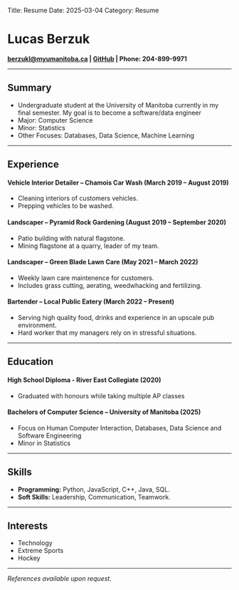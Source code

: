 Title: Resume
Date: 2025-03-04
Category: Resume

# Lucas Berzuk

**[berzukl@myumanitoba.ca](mailto:berzukl@myumanitoba.ca) | [GitHub](https://github.com/LucasBerzuk) | Phone: 204-899-9971**

---

## Summary

+ Undergraduate student at the University of Manitoba currently in my final semester. My goal is to become a software/data engineer
+ Major: Computer Science
+ Minor: Statistics
+ Other Focuses: Databases, Data Science, Machine Learning

---

## Experience

#### **Vehicle Interior Detailer** – Chamois Car Wash (March 2019 – August 2019)
+ Cleaning interiors of customers vehicles.
+ Prepping vehicles to be washed. 

#### **Landscaper** – Pyramid Rock Gardening (August 2019 – September 2020)
+ Patio building with natural flagstone.
+ Mining flagstone at a quarry, leader of my team. 

#### **Landscaper** – Green Blade Lawn Care (May 2021 – March 2022)
+ Weekly lawn care maintenence for customers.
+ Includes grass cutting, aerating, weedwhacking and fertilizing.

#### **Bartender** – Local Public Eatery (March 2022 – Present)
+ Serving high quality food, drinks and experience in an upscale pub environment. 
+ Hard worker that my managers rely on in stressful situations. 

---

## Education

#### **High School Diploma** - River East Collegiate (2020)
+ Graduated with honours while taking multiple AP classes

#### **Bachelors of Computer Science** – University of Manitoba (2025)
+ Focus on Human Computer Interaction, Databases, Data Science and Software Engineering
+ Minor in Statistics

---

## Skills

- **Programming:** Python, JavaScript, C++, Java, SQL.
- **Soft Skills:** Leadership, Communication, Teamwork.

---

## Interests

+ Technology
+ Extreme Sports
+ Hockey

---

*References available upon request.*
